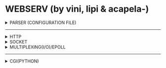 # WEBSERV (by vini, lipi & acapela-)

<details>
<summary>PARSER (CONFIGURATION FILE)</summary>

</details>

<hr>

<details>
<summary>HTTP</summary>

#### What is HTTP in simple terms?
* Hypertext Transfer Protocol
* It's a group of rules used by all browsers for comunicate hypertext between internet in a high efficient way and easy to work.

#### How it works?
* It's a talk between server (application responsible to serve datas) and client (browser, responsible for ask resources in network, calling theirs names, the known URLs).
* The message sent by client is a request 'pedido', while the message sent by server is called response 'resposta'.
* Client ask some resource the server proccess and return a response containing the requested resource or information.
* The communication will be successfull if the the messages follow a specific format specified by the HTTP procotol present in HTML [RFC](https://datatracker.ietf.org/doc/html/rfc2616) standard.

#### 'HTTP REQUEST' sample?
```
GET /inicio.html HTTP/1.1   
Host: www.example.com
User-Agent: Mozilla/5.0 
Accept: text/html,application/xhtml+xml,application/xml;q=0.9,image/avif,image/webp,/;q=0.8 
Accept-Language: en-GB,en;q=0.5 
Accept-Encoding: gzip, deflate, br 
Connection: keep-alive
```

#### 'HTTP RESPONSE' sample?
```
HTTP/1.1 200 OK
Date:  Mon, 23 May 2005 22:38:34 GMT
Content-Type:  text/html; charset=UTF-8
Content-Length:  155
Last-Modified:  Wed, 08 Jan 2003 23:11:55 GMT
Server:   Apache/1.3.3.7 (Unix) (Red-Hat/Linux)
ETag:  "3f80f-1b6-3e1cb03b"
Accept-Ranges:  bytes
Connection:  close

<html>
<head>
      <title>An Example Page</title>
</head>
<body>
     <p>Hello World, this is a very simple HTML document.</p>
</body>
</html>
```


Sources: [HTTP](https://en.wikipedia.org/wiki/HTTP), [CRUD](https://en.wikipedia.org/wiki/Create,_read,_update_and_delete), [MIME](https://en.wikipedia.org/wiki/Media_type), [RFC](https://en.wikipedia.org/wiki/Request_for_Comments), [HTTP HEADER FIELDS](https://en.wikipedia.org/wiki/List_of_HTTP_header_fields)

## Http Methods(Or verbs) (What they do? How they works?)
They are used to indicate the action to be executed in server.

- GET: Get informations from some resource in Server.
- HEAD: Similar to GET, but just get the header of resource and not the body. *So it seeks to obtain specific informations about resource and not print it on screen.*
- POST: Send data to Server proccess. It can create or update a resource.
- PUT: Used to update a resource on server. It replace (override) completely the resource.
- PATCH: Used to modify one part of some resource in server.
- DELETE: Delete a resource in server.
- OPTIONS: Obtain details about some resource on server, such as: allowed HTTP VERBS and others details.
- CONNECT: Less common, it is used to connect with a resource. It is common when the client wants to work with proxy server etc.
- TRACE: Also less common, retrieve information about the requests and response of certain resource on server.

> **Idempotent:** Is a method that when you executed it a lot of times in sequence, is the same that executed one time, because after the first, using the same dates the result is nothing. POST is the only No idempotent HTTP method, because a sequence of calling with the same datas will create different resources and different actions.

## Http Response Status

 - 10x: Just informative answer;
   - 100:
   - 101:
   - 102:
   - 103: 
 - 20x: Success answer;
   - 200:
     - GET:
     - HEAD:
     - PUT OU POST:
     - TRACE: 
   - 201:
   - 202:
   - 203:
   - 204:
   - 205:
   - 206:
   - 207:
   - 208:
   - 226: 
 - 30x: Redirection Error;
   - 300:
   - 301:
   - 302:
   - 303:
   - 304:
   - 305:
   - 306:
   - 307:
   - 308:
 - 40x: Client Error;
   - 400:
   - 401:
   - 402:
   - 403 (Forbidden): Client is not authorized do access the requested resource (autoindex off on certain route, and you try to access a directory).
   - 404 (Not found): URL don't exist.
   - 405:
   - 406:
   - 407:
   - 408:
   - 409:
   - 410:
   - 423:
   - 424:
   - 425:
   - 426:
   - 428:
   - 429:
   - 431:
   - 451:
- 50x: Server Error;
   - 500:
   - 501:
   - 502:
   - 503:
   - 504:
   - 505:
   - 506:
   - 507:
   - 508:
   - 510:
   - 511: 

## HANDLING POST METHOD
Now let's understand how can I receive a POST REQUEST from Server and proccess it? Let's first analyse an file upload operation.

1. Use \<form\> tag with proper attributes in post mode and click on some submit button.
2. You will receive the following http header and body:
```
POST /upload HTTP/1.1
Host: localhost:8080
User-Agent: Mozilla/5.0 (Windows NT 10.0; Win64; x64; rv:109.0) Gecko/20100101 Firefox/117.0
Accept: text/html,application/xhtml+xml,application/xml;q=0.9,image/avif,image/webp,*/*;q=0.8
Accept-Language: pt-BR,pt;q=0.8,en-US;q=0.5,en;q=0.3
Accept-Encoding: gzip, deflate, br
Content-Type: multipart/form-data; boundary=---------------------------8576620533433054745278394201
Content-Length: 61
Origin: http://localhost:8080
Connection: keep-alive
Referer: http://localhost:8080/upload
Upgrade-Insecure-Requests: 1
Sec-Fetch-Dest: document
Sec-Fetch-Mode: navigate
Sec-Fetch-Site: same-origin
Sec-Fetch-User: ?1

-----------------------------8576620533433054745278394201--
```
3. ...

> **Chunked Transfer Encoding:** Technic used for transfer files to server.

Sources: [FORM TAG](https://www.geeksforgeeks.org/html-form-tag/), [CHUNKED TRANSFER ENCODING](https://en.wikipedia.org/wiki/Chunked_transfer_encoding)
</details>

<details>
<summary>SOCKET</summary>


</details>

<details>
<summary>MULTIPLEXING(I/O)/EPOLL</summary>
## PIPES & NON-BLOCKING MANNER SERVER
It's a tube for communication between proccess.
They use read and write functions to realize the data transference.

- blocking-pipes: When you try to read a empty pipe the program will block and wait until the pipe have something, or when you try to write a full pipe, it will block until the pipe free space.
- non-blocking-pipes: When you try to read a empty pipe, a message will be returned saying that the pipe is empty and the program will continue. If the pipe is full, the program will continue and a message will be presented that the pipe is full.
</details>

<hr> 
<details>
<summary>CGI(PYTHON)</summary>

</details>